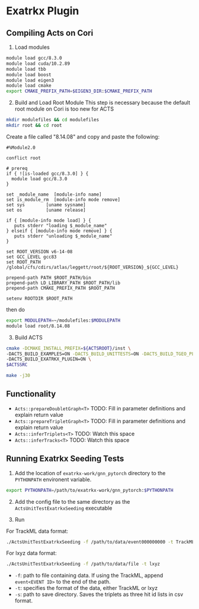 # Exatrkx Plugin

## Compiling Acts on Cori

  1) Load modules
  ```sh
  module load gcc/8.3.0
  module load cuda/10.2.89
  module load tbb
  module load boost
  module load eigen3
  module load cmake
  export CMAKE_PREFIX_PATH=$EIGEN3_DIR:$CMAKE_PREFIX_PATH
  ```
  
  2) Build and Load Root Module
  This step is necessary because the default root module on Cori is too new for ACTS
  ```sh
  mkdir modulefiles && cd modulefiles
  mkdir root && cd root
  ```
  Create a file called "8.14.08" and copy and paste the following:
  ```
  #%Module2.0

  conflict root

  # prereq
  if { ![is-loaded gcc/8.3.0] } {
    module load gcc/8.3.0
  }

  set _module_name  [module-info name]
  set is_module_rm  [module-info mode remove]
  set sys        [uname sysname]
  set os         [uname release]

  if { [module-info mode load] } {
     puts stderr "loading $_module_name"
  } elseif { [module-info mode remove] } {
     puts stderr "unloading $_module_name"
  }

  set ROOT_VERSION v6-14-08
  set GCC_LEVEL gcc83
  set ROOT_PATH /global/cfs/cdirs/atlas/leggett/root/${ROOT_VERSION}_${GCC_LEVEL}

  prepend-path PATH $ROOT_PATH/bin
  prepend-path LD_LIBRARY_PATH $ROOT_PATH/lib
  prepend-path CMAKE_PREFIX_PATH $ROOT_PATH

  setenv ROOTDIR $ROOT_PATH
  ```
  then do
  ```sh
  export MODULEPATH=~/modulefiles:$MODULEPATH
  module load root/8.14.08
  ```
  
  3) Build ACTS
  ```sh
  cmake -DCMAKE_INSTALL_PREFIX=${ACTSROOT}/inst \
  -DACTS_BUILD_EXAMPLES=ON -DACTS_BUILD_UNITTESTS=ON -DACTS_BUILD_TGEO_PLUGIN=OFF \
  -DACTS_BUILD_EXATRKX_PLUGIN=ON \
  $ACTSSRC

  make -j30
  ```

## Functionality

  - `Acts::prepareDoubletGraph<T>`
    TODO: Fill in parameter definitions and explain return value
  - `Acts::prepareTripletGraph<T>`
    TODO: Fill in parameter definitions and explain return value
  - `Acts::inferTriplets<T>`
    TODO: Watch this space
  - `Acts::inferTracks<T>`
    TODO: Watch this space

## Running Exatrkx Seeding Tests

  1) Add the location of `exatrkx-work/gnn_pytorch` directory to the `PYTHONPATH` environent variable.
```sh
export PYTHONPATH=/path/to/exatrkx-work/gnn_pytorch:$PYTHONPATH
```
  
  2) Add the config file to the same directory as the `ActsUnitTestExatrkxSeeding` executable
  
  3) Run
  
  For TrackML data format:
```sh
./ActsUnitTestExatrkxSeeding -f /path/to/data/event000000000 -t TrackML
```
  
  For lxyz data format:
```sh
./ActsUnitTestExatrkxSeeding -f /path/to/data/file -t lxyz
```
  
- `-f`: path to file containing data. If using the TrackML, append `event<EVENT ID>` to the end of the path.
- `-t`: specifies the format of the data, either TrackML or lxyz
- `-s`: path to save directory. Saves the triplets as three hit id lists in csv format.
